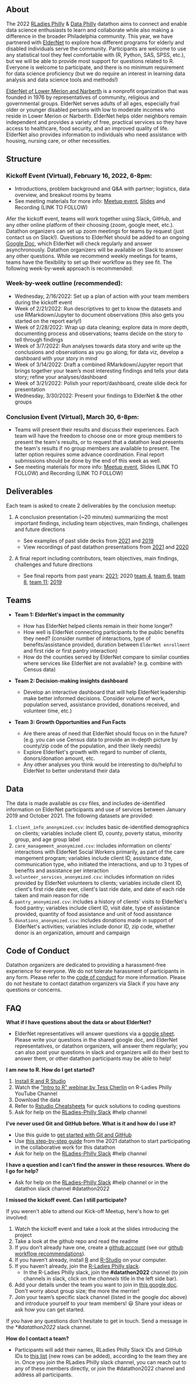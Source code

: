 ## About 

The 2022 [RLadies Philly](https://www.rladiesphilly.org/) & [Data Philly](https://www.meetup.com/DataPhilly/) datathon aims to connect and enable data science enthusiasts to learn and collaborate while also making a difference in the broader Philadelphia community. This year, we have partnered with [ElderNet](https://eldernetonline.org/) to explore how different programs for elderly and disabled individuals serve the community. Participants are welcome to use any statistical tool they feel comfortable with (R, Python, SAS, SPSS, etc.), but we will be able to provide most support for questions related to R. Everyone is welcome to participate, and there is no minimum requirement for data science proficiency (but we do require an interest in learning data analysis and data science tools and methods!)

[ElderNet of Lower Merion and Narberth](https://eldernetonline.org/) is a nonprofit organization that was founded in 1976 by representatives of community, religious and governmental groups. ElderNet serves adults of all ages, especially frail older or younger disabled persons with low to moderate incomes who reside in Lower Merion or Narberth. ElderNet helps older neighbors remain independent and provides a variety of free, practical services so they have access to healthcare, food security, and an improved quality of life. ElderNet also provides information to individuals who need assistance with housing, nursing care, or other necessities.

## Structure

### Kickoff Event (Virtual), February 16, 2022, 6-8pm: 

- Introductions, problem background and Q&A with partner; logistics, data overview, and breakout rooms by teams
- See meeting materials for more info: [Meetup event](https://www.meetup.com/rladies-philly/events/282561855/), [Slides](https://docs.google.com/presentation/d/1KIho-PZE9CqAqW8Xr2gXCoNZnkgSXM4xOWbKnXjFN1c/edit?usp=sharing) and Recording (LINK TO FOLLOW)

Afer the kickoff event, teams will work together using Slack, GitHub, and any other online platform of their choosing (zoom, google meet, etc.). Datathon organizers can set up zoom meetings for teams by request (just contact us on Slack!). Questions to ElderNet should be added to an ongoing [Google Doc](https://docs.google.com/document/d/17vAQniQK6KEQsS2pSP564QzXHEA6kIgHz6mgf5fXHqs/edit?usp=sharing), which ElderNet will check regularly and answer asynchronously. Datathon organizers will be available on Slack to answer any other questions. While we recommend weekly meetings for teams, teams have the flexibility to set up their workflow as they see fit. The following week-by-week approach is recommended: 

### Week-by-week outline (recommended):

- Wednesday, 2/16/2022: Set up a plan of action with your team members during the kickoff event
- Week of 2/21/2022: Run descriptives to get to know the datasets and use RMarkdown/Jupyter to document observations (this also gets you started on the report early!)
- Week of 2/28/2022: Wrap up data cleaning; explore data in more depth, documenting process and observations; teams decide on the story to tell through findings
- Week of 3/7/2022: Run analyses towards data story and write up the conclusions and observations as you go along; for data viz, develop a dashboard with your story in mind
- Week of 3/14/2022: Draft a combined RMarkdown/Jupyter report that brings together your team’s most interesting findings and tells your data story; refine your analyses/dashboard 
- Week of 3/21/2022: Polish your report/dashboard, create slide deck for presentation
- Wednesday, 3/30/2022: Present your findings to ElderNet & the other groups
    
### Conclusion Event (Virtual), March 30, 6-8pm: 

- Teams will present their results and discuss their experiences. Each team will have the freedom to choose one or more group members to present the team's results, or to request that a datathon lead presents the team's results if no group members are available to present. The latter option requires some advance coordination. Final report submissions should be done by the end of this week as well. 
- See meeting materials for more info: [Meetup event](https://www.meetup.com/rladies-philly/events/283914368/), Slides (LINK TO FOLLOW) and Recording (LINK TO FOLLOW)

## Deliverables 

Each team is asked to create 2 deliverables by the conclusion meetup:

1. A conclusion presentation (~20 minutes) summarizing the most important findings, including team objectives, main findings, challenges and future directions 
    - See examples of past slide decks from [2021](https://docs.google.com/presentation/d/1KhyCgos30lQfxKHooV9LUQEc7N8ma5j9LtXrJiPhjbU/edit?usp=sharing) and [2019](https://docs.google.com/presentation/d/1lAsyJvLbvl9ALKHirITOl1H2Ds2i83j1zx3-uD4PYpg/edit?usp=sharing)
    - View recordings of past datathon presentations from [2021](https://www.youtube.com/watch?v=fzJhKMcKVX4) and [2020](https://www.youtube.com/watch?v=ZN7HjZ6Glv4)
    
2. A final report including contributors, team objectives, main findings, challenges and future directions
    - See final reports from past years:  [2021](https://github.com/rladiesPHL/2021_datathon/blob/main/analyses/final_report/CombinedReportMerged.pdf); 2020 [team 4](https://github.com/CodeForPhilly/datahack2020/blob/master/analyses/team04/team_04_report_estimate_idus.pdf), [team 6](https://github.com/CodeForPhilly/datahack2020/blob/master/analyses/team06/Final_Report.pdf), [team 8](https://github.com/CodeForPhilly/datahack2020/blob/master/analyses/team08/2020_report_and_presentation/MATchmakerReport_Team8_2020-0424.pdf), [team 11](https://github.com/CodeForPhilly/datahack2020/blob/master/analyses/team11/Final%20Report/2020_DataHackathon_Team11_FinalReport.pdf); [2019](https://github.com/rladiesPHL/2019_datathon/blob/master/Analyses/2019_RladiesDatathon_FinalReport.pdf)

## Teams

- **Team 1: ElderNet's impact in the community**
    - How has ElderNet helped clients remain in their home longer?
    - How well is ElderNet connecting participants to the public benefits they need? (consider number of interactions, type of benefits/assistance provided, duration between `ElderNet enrollment` and first ride or first pantry interaction)
    - How do the counties served by ElderNet compare to similar counties where services like ElderNet are not available? (e.g. combine with Census data)

- **Team 2: Decision-making insights dashboard**
    - Develop an interactive dashboard that will help ElderNet leadership make better informed decisions. Consider volume of work, population served, assistance provided, donations received, and volunteer time, etc.)
    
- **Team 3: Growth Opportunities and Fun Facts**
    - Are there areas of need that ElderNet should focus on in the future? (e.g. you can use Census data to provide an in-depth picture by county/zip code of the population, and their likely needs)
    - Explore ElderNet's growth with regard to number of clients, donors/donation amount, etc.
    - Any other analyses you think would be interesting to do/helpful to ElderNet to better understand their data

## Data

The data is made available as csv files, and includes de-identified information on ElderNet participants and use of services between January 2019 and October 2021. The following datasets are provided:

1. `client_info_anonymized.csv`: includes basic de-identified demographics on clients; variables include client ID, county, poverty status, minority group, and age group label
2. `care_management_anonymized.csv`: includes information on clients' interactions with ElderNet Social Workers primarily, as part of the care mangement program; variables include client ID, assistance date, communication type, who initiated the interactions, and up to 3 types of benefits and assistance per interaction 
3. `volunteer_services_anonymized.csv`: includes information on rides provided by ElderNet volunteers to clients; variables include client ID, client's first ride date ever, client's last ride date, and date of each ride taken and main reason for ride
4. `pantry_anonymized.csv`: includes a history of clients' visits to ElderNet's food pantry; variables include client ID, visit date, type of assistance provided, quantity of food assistance and unit of food assistance
5. `donations_anonymized.csv`: includes donations made in support of ElderNet's activities; variables include donor ID, zip code, whether donor is an organization, amount and campaign

## Code of Conduct

Datathon organizers are dedicated to providing a harassment-free experience for everyone. We do not tolerate harassment of participants in any form. Please refer to the [code of conduct](https://github.com/rladies/starter-kit/wiki/Code-of-Conduct) for more information. Please do not hesitate to contact datathon organizers via Slack if you have any questions or concerns. 

## FAQ

**What if I have questions about the data or about ElderNet?**

- ElderNet representatives will answer questions via a [google sheet](https://docs.google.com/document/d/17vAQniQK6KEQsS2pSP564QzXHEA6kIgHz6mgf5fXHqs/edit?usp=sharing). Please write your questions in the shared google doc, and ElderNet representatives, or datathon organizers, will answer them regularly; you can also post your questions in slack and organizers will do their best to answer them, or other datathon participants may be able to help!

**I am new to R. How do I get started?**

1. [Install R and R Studio](https://rstudio-education.github.io/hopr/starting.html)
2. Watch the ["Intro to R" webinar by Tess Cherlin](https://youtu.be/80VIvZZegY8?t=1297) on R-Ladies Philly YouTube Channel
3. Download the data
4. Refer to [Rstudio Cheatsheets](https://rstudio.com/resources/cheatsheets/) for quick solutions to coding questions
5. Ask for help on the [RLadies-Philly Slack](https://bit.ly/join-rladies-slack-2020) #help channel

**I've never used Git and GitHub before. What is it and how do I use it?**

- Use this guide to [get started with Git and GitHub](https://happygitwithr.com/index.html)
- Use [this step-by-step guide](https://docs.google.com/document/d/1vF7uWo2ITXcifyNoLd8ZTJdNPx0Pd4eXXrdkKVfbAkY/edit) from the 2021 datathon to start participating in the collaborative work for this datathon 
- Ask for help on the [RLadies-Philly Slack](https://bit.ly/join-rladies-slack-2020) #help channel

**I have a question and I can't find the answer in these resources. Where do I go for help?**

- Ask for help on the [RLadies-Philly Slack](https://bit.ly/join-rladies-slack-2020) #help channel or in the datathon slack channel #datathon2022

**I missed the kickoff event. Can I still participate?**

If you weren't able to attend our Kick-off Meetup, here's how to get involved:

1. Watch the kickoff event and take a look at the slides introducing the project
2. Take a look at the github repo and read the readme
3. If you don’t already have one, create a [github account](https://github.com/join) (see our [github workflow recommendations](https://docs.google.com/document/d/1vF7uWo2ITXcifyNoLd8ZTJdNPx0Pd4eXXrdkKVfbAkY/edit?usp=sharing)).
4. If you haven’t already, install [R](https://www.r-project.org/) and [R-Studio](https://www.rstudio.com/products/rstudio/download/#download) on your computer.
5. If you haven’t already, join the [R-Ladies Philly slack](https://join.slack.com/t/rladies-philly/shared_invite/zt-92p8xec5-XOHRmHtmhYQRaVqmrshCcA).
    + In the R-Ladies Philly slack, join the **#datathon2022** channel (to join channels in slack, click on the *channels* title in the left side bar).
6. Add your details under the team you want to join in [this google doc](https://docs.google.com/document/d/17n4l_eEuVHglAAJQv4S1kJxZgyyeZCx4IVMIPFF9aJA/edit?usp=sharing). Don't worry about group size; the more the merrier!
7. Join your team’s specific slack channel (listed in the google doc above) and introduce yourself to your team members! :smiley: Share your ideas or ask how you can get started.

If you have any questions don't hesitate to get in touch. Send a message in the **#datathon2022* slack channel.

**How do I contact a team?**

- Participants will add their names, RLadies Philly Slack IDs and GitHub IDs to [this list](https://docs.google.com/document/d/17n4l_eEuVHglAAJQv4S1kJxZgyyeZCx4IVMIPFF9aJA/edit?usp=sharing) (new rows can be added), according to the team they are in. Once you join the RLadies Philly slack channel, you can reach out to any of these members directly, or join the #datathon2022 channel and address all participants.  


